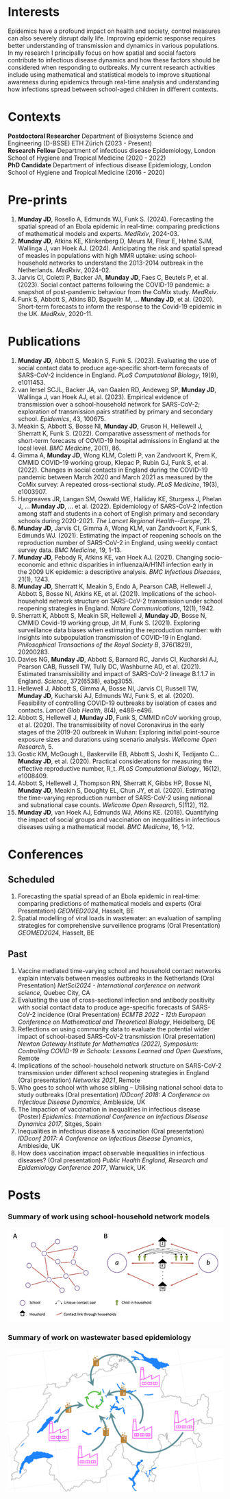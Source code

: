 # Interests 
Epidemics have a profound impact on health and society, control measures can also severely disrupt daily life. Improving epidemic response requires better understanding of transmission and dynamics in various populations. In my research I principally focus on how spatial and social factors contribute to infectious disease dynamics and how these factors should be considered when responding to outbreaks. My current research activities include using mathematical and statistical models to improve situational awareness during epidemics through real-time analysis and understanding how infections spread between school-aged children in different contexts. 

# Contexts 
**Postdoctoral Researcher** Department of Biosystems Science and Engineering (D-BSSE) ETH Zürich (2023 - Present) \
**Research Fellow** Department of infectious disease Epidemiology, London School of Hygiene and Tropical Medicine (2020 - 2022) \
**PhD Candidate** Department of infectious disease Epidemiology, London School of Hygiene and Tropical Medicine (2016 - 2020)

# Pre-prints
1. **Munday JD**, Rosello A, Edmunds WJ, Funk S. (2024). Forecasting the spatial spread of an Ebola epidemic in real-time: comparing predictions of mathematical models and experts. *MedRxiv*, 2024-03. 
1. **Munday JD**, Atkins KE, Klinkenberg D, Meurs M, Fleur E, Hahné SJM, Wallinga J, van Hoek AJ. (2024). Anticipating the risk and spatial spread of measles in populations with high MMR uptake: using school-household networks to understand the 2013-2014 outbreak in the Netherlands. *MedRxiv*, 2024-02.
1. Jarvis CI, Coletti P, Backer JA, **Munday JD**, Faes C, Beutels P, et al. (2023). Social contact patterns following the COVID-19 pandemic: a snapshot of post-pandemic behaviour from the CoMix study. *MedRxiv*.
1. Funk S, Abbott S, Atkins BD, Baguelin M, ... **Munday JD**,  et al. (2020). Short-term forecasts to inform the response to the Covid-19 epidemic in the UK. *MedRxiv*, 2020-11.

# Publications
1. **Munday JD**, Abbott S, Meakin S, Funk S. (2023). Evaluating the use of social contact data to produce age-specific short-term forecasts of SARS-CoV-2 incidence in England. *PLoS Computational Biology*, 19(9), e1011453.
1. van Iersel SCJL, Backer JA, van Gaalen RD, Andeweg SP, **Munday JD**, Wallinga J, van Hoek AJ, et al. (2023). Empirical evidence of transmission over a school-household network for SARS-CoV-2; exploration of transmission pairs stratified by primary and secondary school. *Epidemics*, 43, 100675.
1. Meakin S, Abbott S, Bosse NI, **Munday JD**, Gruson H, Hellewell J, Sherratt K, Funk S. (2022). Comparative assessment of methods for short-term forecasts of COVID-19 hospital admissions in England at the local level. *BMC Medicine*, 20(1), 86.
1. Gimma A, **Munday JD**, Wong KLM, Coletti P, van Zandvoort K, Prem K, CMMID COVID-19 working group, Klepac P, Rubin GJ, Funk S, et al. (2022). Changes in social contacts in England during the COVID-19 pandemic between March 2020 and March 2021 as measured by the CoMix survey: A repeated cross-sectional study. *PLoS Medicine*, 19(3), e1003907.
1. Hargreaves JR, Langan SM, Oswald WE, Halliday KE, Sturgess J, Phelan J, ... **Munday JD**, ...  et al. (2022). Epidemiology of SARS-CoV-2 infection among staff and students in a cohort of English primary and secondary schools during 2020-2021. *The Lancet Regional Health--Europe*, 21.
1. **Munday JD**, Jarvis CI, Gimma A, Wong KLM, van Zandvoort K, Funk S, Edmunds WJ. (2021). Estimating the impact of reopening schools on the reproduction number of SARS-CoV-2 in England, using weekly contact survey data. *BMC Medicine*, 19, 1-13.
1. **Munday JD**, Pebody R, Atkins KE, van Hoek AJ. (2021). Changing socio-economic and ethnic disparities in influenza/A/H1N1 infection early in the 2009 UK epidemic: a descriptive analysis. *BMC Infectious Diseases*, 21(1), 1243.
1. **Munday JD**, Sherratt K, Meakin S, Endo A, Pearson CAB, Hellewell J, Abbott S, Bosse NI, Atkins KE, et al. (2021). Implications of the school-household network structure on SARS-CoV-2 transmission under school reopening strategies in England. *Nature Communications*, 12(1), 1942.
1. Sherratt K, Abbott S, Meakin SR, Hellewell J, **Munday JD**, Bosse N, CMMID Covid-19 working group, Jit M, Funk S. (2021). Exploring surveillance data biases when estimating the reproduction number: with insights into subpopulation transmission of COVID-19 in England. *Philosophical Transactions of the Royal Society B*, 376(1829), 20200283.
1. Davies NG, **Munday JD**, Abbott S, Barnard RC, Jarvis CI, Kucharski AJ, Pearson CAB, Russell TW, Tully DC, Washburne AD, et al. (2021). Estimated transmissibility and impact of SARS-CoV-2 lineage B.1.1.7 in England. *Science*, 372(6538), eabg3055.
1. Hellewell J, Abbott S, Gimma A, Bosse NI, Jarvis CI, Russell TW, **Munday JD**, Kucharski AJ, Edmunds WJ, Funk S, et al. (2020). Feasibility of controlling COVID-19 outbreaks by isolation of cases and contacts. *Lancet Glob Health*, 8(4), e488-e496.
1. Abbott S, Hellewell J, **Munday JD**, Funk S, CMMID nCoV working group, et al. (2020). The transmissibility of novel Coronavirus in the early stages of the 2019-20 outbreak in Wuhan: Exploring initial point-source exposure sizes and durations using scenario analysis. *Wellcome Open Research*, 5.
1. Gostic KM, McGough L, Baskerville EB, Abbott S, Joshi K, Tedijanto C... **Munday JD**, et al. (2020). Practical considerations for measuring the effective reproductive number, R_t. *PLoS Computational Biology*, 16(12), e1008409.
1. Abbott S, Hellewell J, Thompson RN, Sherratt K, Gibbs HP, Bosse NI, **Munday JD**, Meakin S, Doughty EL, Chun JY, et al. (2020). Estimating the time-varying reproduction number of SARS-CoV-2 using national and subnational case counts. *Wellcome Open Research*, 5(112), 112.
1. **Munday JD**, van Hoek AJ, Edmunds WJ, Atkins KE. (2018). Quantifying the impact of social groups and vaccination on inequalities in infectious diseases using a mathematical model. *BMC Medicine*, 16, 1-12.

# Conferences

## Scheduled
1. Forecasting the spatial spread of an Ebola epidemic in real-time: comparing predictions of mathematical models and experts (Oral Presentation) *GEOMED2024*, Hasselt, BE
1. Spatial modelling of viral loads in wastewater: an evaluation of sampling strategies for comprehensive surveillence programs (Oral Presentation) *GEOMED2024*, Hasselt, BE

## Past
1. Vaccine mediated time-varying school and household contact networks explain intervals between measles outbreaks in the Netherlands (Oral Presentation) *NetSci2024 - International conference on network science*, Quebec City, CA
1. Evaluating the use of cross-sectional infection and antibody positivity with social contact data to produce age-specific forecasts of SARS-CoV-2 incidence (Oral Presentation) *ECMTB 2022 - 12th European Conference on Mathematical and Theoretical Biology*, Heidelberg, DE
1. Reflections on using community data to evaluate the potential wider impact of school-based SARS-CoV-2 transmission (Oral presentation) *Newton Gateway Institute for Mathematics (2022), Symposium: Controlling COVID-19 in Schools: Lessons Learned and Open Questions*, Remote
1. Implications of the school-household network structure on SARS-CoV-2 transmission under different school reopening strategies in England (Oral presentation) *Networks 2021*, Remote 
1. Who goes to school with whose sibling – Utilising national school data to study outbreaks (Oral presentation) *IDDconf 2018: A Conference on Infectious Disease Dynamics*, Ambleside, UK
1. The Impaction of vaccination in inequalities in infectious disease (Poster) *Epidemics: International Conference on Infectious Disease Dynamics 2017*, Sitges, Spain
1. Inequalities in infectious disease & vaccination (Oral presentation) *IDDconf 2017: A Conference on Infectious Disease Dynamics*, Ambleside, UK
1. How does vaccination impact observable inequalities in infectious diseases? (Oral presentation) *Public Health England, Research and Epidemiology Conference 2017*, Warwick, UK

# Posts

### Summary of work using school-household network models
[![](/Figures/NetworkSchematic.jpg 'School Networks')](/schoolhhnetworks)

### Summary of work on wastewater based epidemiology
[![](/Figures/wastewater.jpg 'Wastewater')](/wastewater)





